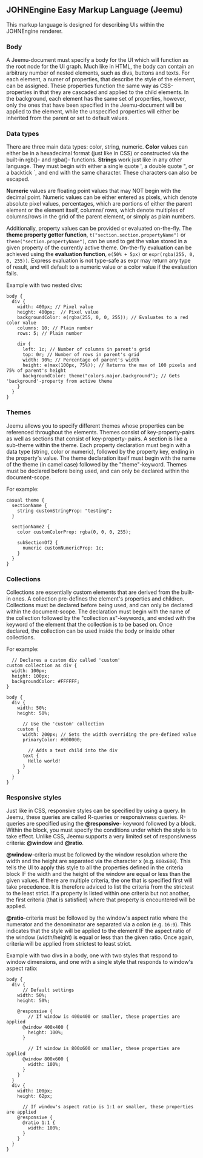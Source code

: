 ## JOHNEngine Easy Markup Language (Jeemu)

This markup language is designed for describing UIs within the JOHNEngine renderer.

### Body
A Jeemu-document must specify a body for the UI which will function as the root node for the
UI graph. Much like in HTML, the body can contain an arbitrary number of nested elements, such
as divs, buttons and texts. For each element, a numer of properties, that describe the style of 
the element, can be assigned. These properties function the same way as CSS-properties in that 
they are cascaded and applied to the child elements. In the background, each element has the 
same set of properties, however, only the ones that have been specified in the Jeemu-document 
will be applied to the element, while the unspecified properties will either be inherited from 
the parent or set to default values.

### Data types
There are three main data types: color, string, numeric. **Color** values can either be in a 
hexadecimal format (just like in CSS) or constructed via the built-in rgb()- and rgba()-
functions. **Strings** work just like in any other language. They must begin with either a 
single quote ', a double quote ", or a backtick `, and end with the same character. These 
characters can also be escaped. 

**Numeric** values are floating point values that may NOT begin with the decimal 
point. Numeric values can be either entered as pixels, which denote absolute pixel values, 
percentages, which are portions of either the parent element or the element itself, columns/
rows, which denote multiples of columns/rows in the grid of the parent element, or simply as 
plain numbers.

Additionally, property values can be provided or evaluated on-the-fly. The **theme property 
getter function**, `t("section.section.propertyName")` or `theme("section.propertyName")`, 
can be used to get the value stored in a given property of the currently active theme. 
On-the-fly evaluation can be achieved using the **evaluation function**, `e(50% + 5px)` or 
`expr(rgba(255, 0, 0, 255))`. Express evaluation is not type-safe as expr may return any type
of result, and will default to a numeric value or a color value if the evaluation fails.

Example with two nested divs:

    body {
      div {
        width: 400px; // Pixel value
        height: 400px;  // Pixel value
        backgroundColor: e(rgba(255, 0, 0, 255)); // Evaluates to a red color value
        columns: 10; // Plain number
        rows: 5; // Plain number

        div {
          left: 1c; // Number of columns in parent's grid
          top: 0r; // Number of rows in parent's grid
          width: 90%; // Percentage of parent's width
          height: e(max(100px, 75%)); // Returns the max of 100 pixels and 75% of parent's height
          backgroundColor: theme("colors.major.background"); // Gets 'background'-property from active theme
        }
      }
    }

### Themes
Jeemu allows you to specify different themes whose properties can be referenced throughout the 
elements. Themes consist of key-property-pairs as well as sections that consist of key-property-
pairs. A section is like a sub-theme within the theme. Each property declaration must begin with 
a data type (string, color or numeric), followed by the property key, ending in the property's
value. The theme declaration itself must begin with the name of the theme (in camel case) 
followed by the "theme"-keyword. Themes must be declared before being used, and can only be 
declared within the document-scope. 

For example:

    casual theme {
      sectionName {
        string customStringProp: "testing";
      }

      sectionName2 {
        color customColorProp: rgba(0, 0, 0, 255);
        
        subSectionOf2 {
          numeric customNumericProp: 1c;
        }
      }
    }

### Collections
Collections are essentially custom elements that are derived from the built-in ones. A 
collection pre-defines the element's properties and children. Collections must be declared 
before being used, and can only be declared within the document-scope. The declaration must 
begin with the name of the collection followed by the "collection as"-keywords, and ended with
the keyword of the element that the collection is to be based on. Once declared, the 
collection can be used inside the body or inside other collections.

For example:

      // Declares a custom div called 'custom'
    custom collection as div {
      width: 100px;
      height: 100px;
      backgroundColor: #FFFFFF;
    }

    body {
      div {
        width: 50%;
        height: 50%;

          // Use the 'custom' collection
        custom {
          width: 200px; // Sets the width overriding the pre-defined value
          primaryColor: #000000;

            // Adds a text child into the div
          text {
            Hello world!
          }
        }
      }
    }

### Responsive styles
Just like in CSS, responsive styles can be specified by using a query. In Jeemu, these queries 
are called R-queries or responsivness queries. R-queries are specified using the **@responsive**-
keyword followed by a block. Within the block, you must specify the conditions under which the 
style is to take effect. Unlike CSS, Jeemu supports a very limited set of responsivness 
criteria: **@window** and **@ratio**.

**@window**-criteria must be followed by the window resolution where the width and the height
are separated via the character x (e.g. `800x600`). This tells the UI to apply this style to 
all the properties defined in the criteria block IF the width and the height of the window 
are equal or less than the given values. If there are multiple criteria, the one that is 
specified first will take precedence. It is therefore adviced to list the criteria from the 
strictest to the least strict. If a property is listed within one criteria but not another,
the first criteria (that is satisfied) where that property is encountered will be applied.

**@ratio**-criteria must be followed by the window's aspect ratio where the numerator and 
the denominator are separated via a colon (e.g. `16:9`). This indicates that the style will 
be applied to the element IF the aspect ratio of the window (width/height) is equal or less 
than the given ratio. Once again, criteria will be applied from strictest to least strict.

Example with two divs in a body, one with two styles that respond to window dimensions, and
one with a single style that responds to window's aspect ratio:

    body {
      div {
          // Default settings
        width: 50%;
        height: 50%;

        @responsive {
            // If window is 400x400 or smaller, these properties are applied
          @window 400x400 {
            height: 100%;
          }

            // If window is 800x600 or smaller, these properties are applied
          @window 800x600 {
            width: 100%;
          }
        }
      }
      div {
        width: 100px;
        height: 62px;

          // If window's aspect ratio is 1:1 or smaller, these properties are applied
        @responsive {
          @ratio 1:1 {
            width: 100%;
          }
        }
      }
    }